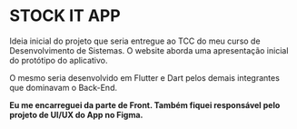 # STOCK IT APP

Ideia inicial do projeto que seria entregue ao TCC do meu curso de Desenvolvimento de Sistemas.
O website aborda uma apresentação inicial do protótipo do aplicativo.

O mesmo seria desenvolvido em Flutter e Dart pelos demais integrantes que dominavam o Back-End.

**Eu me encarreguei da parte de Front. Também fiquei responsável pelo projeto de UI/UX do App no Figma.**
